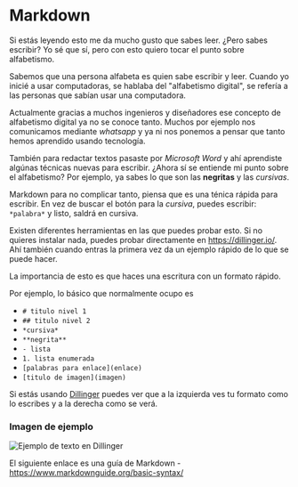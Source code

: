 # Markdown

Si estás leyendo esto me da mucho gusto que sabes leer. ¿Pero sabes escribir? Yo sé que sí, pero con esto quiero tocar el punto sobre alfabetismo.

Sabemos que una persona alfabeta es quien sabe escribir y leer. 
Cuando yo inicié a usar computadoras, se hablaba del "alfabetismo digital", se refería a las personas que sabían usar una computadora.

Actualmente gracias a muchos ingenieros y diseñadores ese concepto de alfabetismo digital ya no se conoce tanto. Muchos por ejemplo nos comunicamos mediante *whatsapp* y ya ni nos ponemos a pensar que tanto hemos aprendido usando tecnología. 

También para redactar textos pasaste por *Microsoft Word* y ahí aprendiste algúnas técnicas nuevas para escribir. ¿Ahora sí se entiende mi punto sobre el alfabetismo? Por ejemplo, ya sabes lo que son las **negritas** y las *cursivas*.

Markdown para no complicar tanto, piensa que es una ténica rápida para escribir. En vez de buscar el botón para la *cursiva*, puedes escribir: 
`*palabra*` y listo, saldrá en cursiva.

Existen diferentes herramientas en las que puedes probar esto. Si no quieres instalar nada, puedes probar directamente en https://dillinger.io/. Ahí también cuando entras la primera vez da un ejemplo rápido de lo que se puede hacer.

La importancia de esto es que haces una escritura con un formato rápido.

Por ejemplo, lo básico que normalmente ocupo es

- `# titulo nivel 1`
- `## titulo nivel 2`
- `*cursiva*`
- `**negrita**`
- `- lista`
- `1. lista enumerada`
- `[palabras para enlace](enlace)`
- `[titulo de imagen](imagen)`

Si estás usando [Dillinger](https://dillinger.io/) puedes ver que a la izquierda ves tu formato como lo escribes y a la derecha como se verá.

### Imagen de ejemplo

![Ejemplo de texto en Dillinger](https://i.imgur.com/ZERrEY3.png)

El siguiente enlace es una guía de Markdown - https://www.markdownguide.org/basic-syntax/

